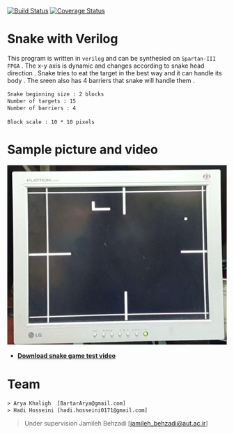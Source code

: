 [![Build Status](http://img.shields.io/travis/badges/badgerbadgerbadger.svg?style=flat-square)](https://travis-ci.org/badges/badgerbadgerbadger)  [![Coverage Status](http://img.shields.io/coveralls/badges/badgerbadgerbadger.svg?style=flat-square)](https://coveralls.io/r/badges/badgerbadgerbadger) 

# Snake with Verilog
This program is written in `verilog` and can be synthesied on `Spartan-III FPGA` . 
The x-y axis is dynamic and changes according to snake head direction . 
Snake tries to eat the target in the best way and it can handle its body . 
The sreen also has 4 barriers that snake will handle them . 

```
Snake beginning size : 2 blocks 
Number of targets : 15 
Number of barriers : 4 

Block scale : 10 * 10 pixels 
```

# Sample picture and video 
[![Screen Capture](https://github.com/aryabartar/Snake-verilog/blob/master/photo_2018-06-14_19-28-55.jpg)]()


- **[Download snake game test video](https://github.com/aryabartar/Snake-verilog/blob/master/test-video.mp4)**


# Team 
```
> Arya Khaligh  [BartarArya@gmail.com] 
> Hadi Hosseini [hadi.hosseini0171@gmail.com]
```
> Under supervision Jamileh Behzadi [jamileh_behzadi@aut.ac.ir]


